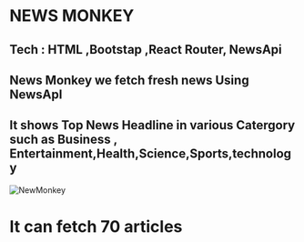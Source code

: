 # NEWS MONKEY 

## Tech : HTML ,Bootstap ,React Router, NewsApi

## News Monkey we fetch fresh news Using NewsApI





## It shows **Top News Headline** in various Catergory  such as **Business** ,  **Entertainment**,**Health**,**Science**,**Sports**,**technology**

![NewMonkey](https://user-images.githubusercontent.com/72431298/138103143-6a2ea8de-550f-483d-923f-687bb7f6f54b.png)


# It can fetch 70 articles

